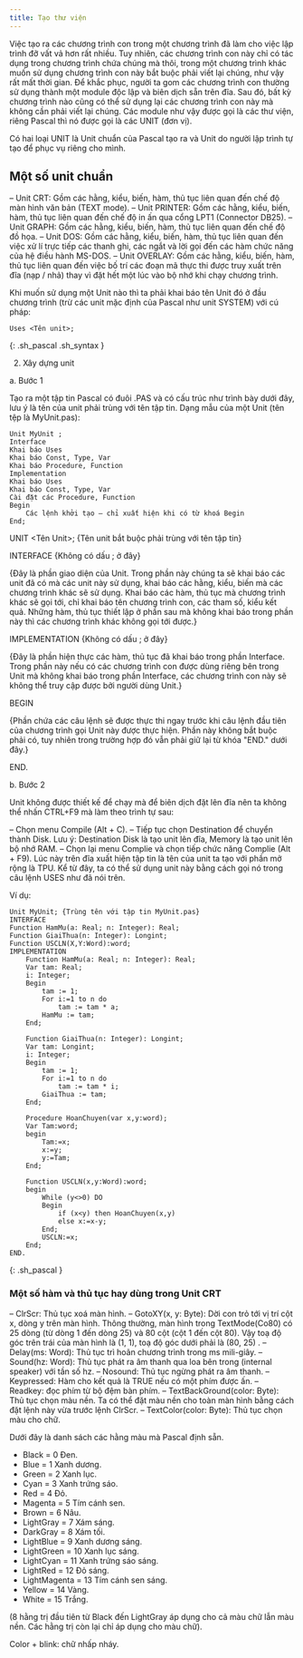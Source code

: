 ```yaml
---
title: Tạo thư viện
---
```


Việc tạo ra các chương trình con trong một chương trình đã làm cho việc lập trình đỡ vất vả hơn rất nhiều. Tuy nhiên, các chương trình con này chỉ có tác dụng trong chương trình chứa chúng mà thôi, trong một chương trình khác muốn sử dụng chương trình con này bắt buộc phải viết lại chúng, như vậy rất mất thời gian. Để khắc phục, người ta gom các chương trình con thường sử dụng thành một module độc lập và biên dịch sẵn trên đĩa. Sau đó, bất kỳ chương trình nào cũng có thể sử dụng lại các chương trình con này mà không cần phải viết lại chúng. Các module như vậy được gọi là các thư viện, riêng Pascal thì nó được gọi là các UNIT (đơn vị).

Có hai loại UNIT là Unit chuẩn của Pascal tạo ra và Unit do người lập trình tự tạo để phục vụ riêng cho mình.

## Một số unit chuẩn

– Unit CRT: Gồm các hằng, kiểu, biến, hàm, thủ tục liên quan đến chế độ màn hình văn bản (TEXT mode).
– Unit PRINTER: Gồm các hằng, kiểu, biến, hàm, thủ tục liên quan đến chế độ in ấn qua cổng LPT1 (Connector DB25).
– Unit GRAPH: Gồm các hằng, kiểu, biến, hàm, thủ tục liên quan đến chế độ đồ họa.
– Unit DOS: Gồm các hằng, kiểu, biến, hàm, thủ tục liên quan đến việc xử lí trực tiếp các thanh ghi, các ngắt và lời gọi đến các hàm chức năng của hệ điều hành MS-DOS.
– Unit OVERLAY: Gồm các hằng, kiểu, biến, hàm, thủ tục liên quan đến việc bố trí các đoạn mã thực thi được truy xuất trên đĩa (nạp / nhả) thay vì đặt hết một lúc vào bộ nhớ khi chạy chương trình.

Khi muốn sử dụng một Unit nào thì ta phải khai báo tên Unit đó ở đầu chương trình (trừ các unit mặc định của Pascal như unit SYSTEM) với cú pháp:

```
Uses <Tên unit>;
```
{: .sh_pascal .sh_syntax }

2. Xây dựng unit

a. Bước 1

Tạo ra một tập tin Pascal có đuôi .PAS và có cấu trúc như trình bày dưới đây, lưu ý là tên của unit phải trùng với tên tập tin. Dạng mẫu của một Unit (tên tệp là MyUnit.pas):

```
Unit MyUnit ;
Interface
Khai báo Uses
Khai báo Const, Type, Var
Khai báo Procedure, Function
Implementation
Khai báo Uses
Khai báo Const, Type, Var
Cài đặt các Procedure, Function
Begin
    Các lệnh khởi tạo – chỉ xuất hiện khi có từ khoá Begin
End;
```

UNIT <Tên Unit>; {Tên unit bắt buộc phải trùng với tên tập tin}

INTERFACE {Không có dấu ; ở đây}

{Đây là phần giao diện của Unit. Trong phần này chúng ta sẽ khai báo các unit
đã có mà các unit này sử dụng, khai báo các hằng, kiểu, biến mà các chương
trình khác sẽ sử dụng. Khai báo các hàm, thủ tục mà chương trình khác sẽ gọi
tới, chỉ khai báo tên chương trình con, các tham số, kiểu kết quả. Những hàm,
thủ tục thiết lập ở phần sau mà không khai báo trong phần này thì các chương
trình khác không gọi tới được.}

IMPLEMENTATION {Không có dấu ; ở đây}

{Đây là phần hiện thực các hàm, thủ tục đã khai báo trong phần Interface. Trong
phần này nếu có các chương trình con được dùng riêng bên trong Unit mà không
khai báo trong phần Interface, các chương trình con này sẽ không thể truy cập
được bởi người dùng Unit.}
 
BEGIN

{Phần chứa các câu lệnh sẽ được thực thi ngay trước khi câu lệnh đầu tiên của
chương trình gọi Unit này được thực hiện. Phần này không bắt buộc phải có, tuy
nhiên trong trường hợp đó vẫn phải giữ lại từ khóa "END." dưới đây.}

END.

b. Bước 2

Unit không được thiết kế để chạy mà để biên dịch đặt lên đĩa nên ta không thể nhấn CTRL+F9 mà làm theo trình tự sau:

– Chọn menu Compile (Alt + C).
– Tiếp tục chọn Destination để chuyển thành Disk. Lưu ý: Destination Disk là tạo unit lên đĩa, Memory là tạo unit lên bộ nhớ RAM.
– Chọn lại menu Complie và chọn tiếp chức năng Complie (Alt + F9). Lúc này trên đĩa xuất hiện tập tin là tên của unit ta tạo với phần mở rộng là TPU. Kể từ đây, ta có thể sử dụng unit này bằng cách gọi nó trong câu lệnh USES như đã nói trên.

Ví dụ:
```
Unit MyUnit; {Trùng tên với tập tin MyUnit.pas}
INTERFACE
Function HamMu(a: Real; n: Integer): Real;
Function GiaiThua(n: Integer): Longint;
Function USCLN(X,Y:Word):word;
IMPLEMENTATION
    Function HamMu(a: Real; n: Integer): Real;
    Var tam: Real;
    i: Integer;
    Begin
        tam := 1;
        For i:=1 to n do
            tam := tam * a;
        HamMu := tam;
    End;
 
    Function GiaiThua(n: Integer): Longint;
    Var tam: Longint;
    i: Integer;
    Begin
        tam := 1;
        For i:=1 to n do
            tam := tam * i;
        GiaiThua := tam;
    End;
 
    Procedure HoanChuyen(var x,y:word);
    Var Tam:word;
    begin
        Tam:=x;
        x:=y;
        y:=Tam;
    End;
 
    Function USCLN(x,y:Word):word;
    begin
        While (y<>0) DO
        Begin
            if (x<y) then HoanChuyen(x,y)
            else x:=x-y;
        End;
        USCLN:=x;
    End;
END.
```
{: .sh_pascal }

### Một số hàm và thủ tục hay dùng trong Unit CRT

– ClrScr: Thủ tục xoá màn hình.
– GotoXY(x, y: Byte): Dời con trỏ tới vị trí cột x, dòng y trên màn hình. Thông thường, màn hình trong TextMode(Co80) có 25 dòng (từ dòng 1 đến dòng 25) và 80 cột (cột 1 đến cột 80). Vậy toạ độ góc trên trái của màn hình là (1, 1), toạ độ góc dưới phải là (80, 25) .
– Delay(ms: Word): Thủ tục trì hoãn chương trình trong ms mili-giây.
– Sound(hz: Word): Thủ tục phát ra âm thanh qua loa bên trong (internal speaker) với tần số hz.
– Nosound: Thủ tục ngừng phát ra âm thanh.
– Keypressed: Hàm cho kết quả là TRUE nếu có một phím được ấn.
– Readkey: đọc phím từ bộ đệm bàn phím.
– TextBackGround(color: Byte): Thủ tục chọn màu nền. Ta có thể đặt màu nền cho toàn màn hình bằng cách đặt lệnh này vừa trước lệnh ClrScr.
– TextColor(color: Byte): Thủ tục chọn màu cho chữ.

Dưới đây là danh sách các hằng màu mà Pascal định sẵn.

- Black = 0 Đen.
- Blue = 1 Xanh dương.
- Green = 2 Xanh lục.
- Cyan = 3 Xanh trứng sáo.
- Red = 4 Đỏ.
- Magenta = 5 Tím cánh sen.
- Brown = 6 Nâu.
- LightGray = 7 Xám sáng.
- DarkGray = 8 Xám tối.
- LightBlue = 9 Xanh dương sáng.
- LightGreen = 10 Xanh lục sáng.
- LightCyan = 11 Xanh trứng sáo sáng.
- LightRed = 12 Đỏ sáng.
- LightMagenta = 13 Tím cánh sen sáng.
- Yellow = 14 Vàng.
- White = 15 Trắng.

(8 hằng trị đầu tiên từ Black đến LightGray áp dụng cho cả màu chữ lẫn màu nền. Các hằng trị còn lại chỉ áp dụng cho màu chữ).

Color + blink: chữ nhấp nháy.
